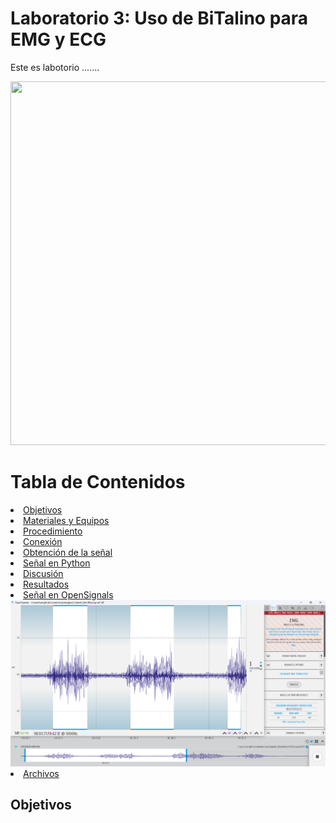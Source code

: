 <h1>Laboratorio 3: Uso de BiTalino para EMG y ECG</h1>
<p>Este es labotorio .......</p>
<img src="Imagenes/‌integrantes.jpg" width="884" height="582">

<h1>Tabla de Contenidos</h1>
<li> <a href="#Objetivos"> Objetivos </a> </li>    
<li> <a href="#materiales"> Materiales y Equipos </a> </li> 
<li> <a href="#proce"> Procedimiento  </a> </li> 
<li> <a href="#conex"> Conexión  </a> </li> 
<li> <a href="#obt"> Obtención de la señal  </a> </li> 
<li> <a href="#señan"> Señal en Python </a> </li> 
<li> <a href="#disc"> Discusión </a> </li>
<li> <a href="#res"> Resultados </a> </li>  
<li> <a href="#señal"> Señal en OpenSignals </a> </li> 
<img src="Imagenes/emg_signal.png">
<li> <a href="#archiv"> Archivos </a> </li> 
<h2 id="Objetivos">Objetivos</h1>
